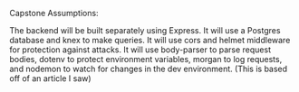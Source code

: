 Capstone Assumptions:

The backend will be built separately using Express. It will use a Postgres database and knex to make queries. It will use cors and helmet middleware for protection against attacks. It will use body-parser to parse request bodies, dotenv to protect environment variables, morgan to log requests, and nodemon to watch for changes in the dev environment. (This is based off of an article I saw)

